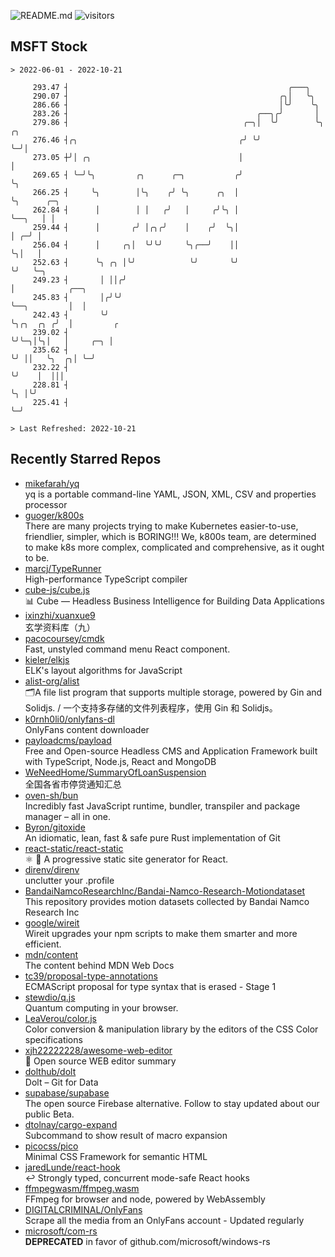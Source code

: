 ![README.md](https://github.com/Gerhut/Gerhut/workflows/README.md/badge.svg)
![visitors](https://visitors.vercel.app/Gerhut/Gerhut?token=8cf69d1f6813d272ef062726b6070c9be4ff72038cfe5a7ded7384a8da65d866)

## MSFT Stock

```
> 2022-06-01 - 2022-10-21

     293.47 ┤                                                 ╭───╮                                              
     290.07 ┤                                               ╭╮│   ╰╮                                             
     286.66 ┤                                               │╰╯    ╰╮                                            
     283.26 ┤                                          ╭──╮╭╯       │                                            
     279.86 ┤                                       ╭─╮│  ╰╯        ╰╮ ╭╮                                        
     276.46 ┤╭╮                                    ╭╯ ╰╯             ╰─╯│                                        
     273.05 ┼╯│ ╭╮                                 │                    │                                        
     269.65 ┤ ╰─╯╰╮         ╭╮      ╭─╮           ╭╯                    ╰╮                                       
     266.25 ┤     ╰╮        │╰╮    ╭╯ ╰╮      ╭╮  │                      ╰╮      ╭─╮                             
     262.84 ┤      │        │ │   ╭╯   │     ╭╯╰╮ │                       ╰──╮   │ │                             
     259.44 ┤      │       ╭╯ │╭╮╭╯    │    ╭╯  ╰╮│                          │ ╭─╯ │                             
     256.04 ┤      │     ╭╮│  ╰╯╰╯     ╰╮╭──╯    ││                          ╰╮│   │                             
     252.63 ┤      ╰╮ ╭╮ │╰╯            ╰╯       ╰╯                           ╰╯   ╰─╮                           
     249.23 ┤       │ ││╭╯                                                           │            ╭──╮           
     245.83 ┤       │╭╯╰╯                                                            ╰──╮         │  │           
     242.43 ┤       ╰╯                                                                  ╰╮╭╮  ╭╮ ╭╯  │         ╭ 
     239.02 ┤                                                                            ╰╯╰─╮│╰╮│   │     ╭─╮ │ 
     235.62 ┤                                                                                ╰╯ ││   ╰╮  ╭╮│ ╰─╯ 
     232.22 ┤                                                                                   ╰╯    │  │││     
     228.81 ┤                                                                                         ╰╮ │╰╯     
     225.41 ┤                                                                                          ╰─╯       

> Last Refreshed: 2022-10-21
```

## Recently Starred Repos

- [mikefarah/yq](https://github.com/mikefarah/yq)  
  yq is a portable command-line YAML, JSON, XML, CSV and properties processor
- [guoger/k800s](https://github.com/guoger/k800s)  
  There are many projects trying to make Kubernetes easier-to-use, friendlier, simpler, which is BORING!!! We, k800s team, are determined to make k8s more complex, complicated and comprehensive, as it ought to be.
- [marcj/TypeRunner](https://github.com/marcj/TypeRunner)  
  High-performance TypeScript compiler
- [cube-js/cube.js](https://github.com/cube-js/cube.js)  
  📊  Cube — Headless Business Intelligence for Building Data Applications
- [ixinzhi/xuanxue9](https://github.com/ixinzhi/xuanxue9)  
  玄学资料库（九）
- [pacocoursey/cmdk](https://github.com/pacocoursey/cmdk)  
  Fast, unstyled command menu React component.
- [kieler/elkjs](https://github.com/kieler/elkjs)  
  ELK's layout algorithms for JavaScript
- [alist-org/alist](https://github.com/alist-org/alist)  
  🗂️A file list program that supports multiple storage, powered by Gin and Solidjs. / 一个支持多存储的文件列表程序，使用 Gin 和 Solidjs。
- [k0rnh0li0/onlyfans-dl](https://github.com/k0rnh0li0/onlyfans-dl)  
  OnlyFans content downloader
- [payloadcms/payload](https://github.com/payloadcms/payload)  
  Free and Open-source Headless CMS and Application Framework built with TypeScript, Node.js, React and MongoDB
- [WeNeedHome/SummaryOfLoanSuspension](https://github.com/WeNeedHome/SummaryOfLoanSuspension)  
  全国各省市停贷通知汇总
- [oven-sh/bun](https://github.com/oven-sh/bun)  
  Incredibly fast JavaScript runtime, bundler, transpiler and package manager – all in one.
- [Byron/gitoxide](https://github.com/Byron/gitoxide)  
  An idiomatic, lean, fast & safe pure Rust implementation of Git
- [react-static/react-static](https://github.com/react-static/react-static)  
  ⚛️ 🚀 A progressive static site generator for React.
- [direnv/direnv](https://github.com/direnv/direnv)  
  unclutter your .profile
- [BandaiNamcoResearchInc/Bandai-Namco-Research-Motiondataset](https://github.com/BandaiNamcoResearchInc/Bandai-Namco-Research-Motiondataset)  
  This repository provides motion datasets collected by Bandai Namco Research Inc
- [google/wireit](https://github.com/google/wireit)  
  Wireit upgrades your npm scripts to make them smarter and more efficient.
- [mdn/content](https://github.com/mdn/content)  
  The content behind MDN Web Docs
- [tc39/proposal-type-annotations](https://github.com/tc39/proposal-type-annotations)  
  ECMAScript proposal for type syntax that is erased - Stage 1
- [stewdio/q.js](https://github.com/stewdio/q.js)  
  Quantum computing in your browser.
- [LeaVerou/color.js](https://github.com/LeaVerou/color.js)  
  Color conversion & manipulation library by the editors of the CSS Color specifications
- [xjh22222228/awesome-web-editor](https://github.com/xjh22222228/awesome-web-editor)  
  🔨  Open source WEB editor summary
- [dolthub/dolt](https://github.com/dolthub/dolt)  
  Dolt – Git for Data
- [supabase/supabase](https://github.com/supabase/supabase)  
  The open source Firebase alternative. Follow to stay updated about our public Beta.
- [dtolnay/cargo-expand](https://github.com/dtolnay/cargo-expand)  
  Subcommand to show result of macro expansion
- [picocss/pico](https://github.com/picocss/pico)  
  Minimal CSS Framework for semantic HTML
- [jaredLunde/react-hook](https://github.com/jaredLunde/react-hook)  
  ↩ Strongly typed, concurrent mode-safe React hooks
- [ffmpegwasm/ffmpeg.wasm](https://github.com/ffmpegwasm/ffmpeg.wasm)  
  FFmpeg for browser and node, powered by WebAssembly
- [DIGITALCRIMINAL/OnlyFans](https://github.com/DIGITALCRIMINAL/OnlyFans)  
  Scrape all the media from an OnlyFans account - Updated regularly
- [microsoft/com-rs](https://github.com/microsoft/com-rs)  
  **DEPRECATED** in favor of github.com/microsoft/windows-rs
